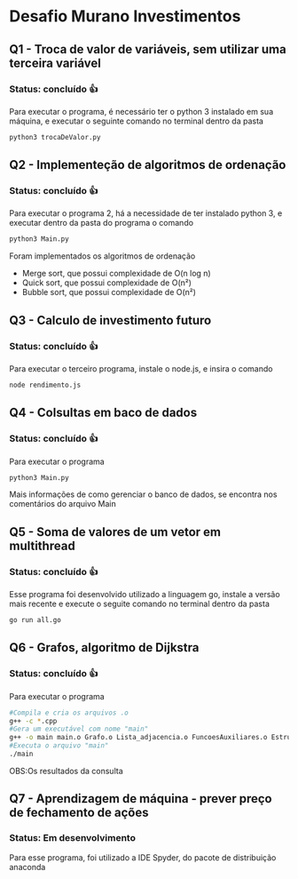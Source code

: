# Desafio Murano Investimentos

## Q1 - Troca de valor de variáveis, sem utilizar uma terceira variável
### Status: concluído :thumbsup:
Para executar o programa, é necessário ter o python 3 instalado em sua máquina, e executar o seguinte comando no terminal dentro da pasta
```bash
python3 trocaDeValor.py
```

## Q2 - Implementeção de algoritmos de ordenação
### Status: concluído :thumbsup:
Para executar o programa 2, há a necessidade de ter instalado python 3, e executar dentro da pasta do programa o comando
```bash
python3 Main.py
```
Foram implementados os algoritmos de ordenação
- Merge sort, que possui complexidade de O(n log n)
- Quick sort, que possui complexidade de O(n²)
- Bubble sort, que possui complexidade de O(n²)

## Q3 - Calculo de investimento futuro
### Status: concluído :thumbsup:
Para executar o terceiro programa, instale o node.js, e insira o comando
```bash
node rendimento.js
```

## Q4 - Colsultas em baco de dados
### Status: concluído :thumbsup:
Para executar o programa
```bash
python3 Main.py
```
Mais informações de como gerenciar o banco de dados, se encontra nos comentários do arquivo Main

## Q5 - Soma de valores de um vetor em multithread
### Status: concluído :thumbsup:
Esse programa foi desenvolvido utilizado a linguagem go, instale a versão mais recente e execute o seguite comando no terminal dentro da pasta
```bash
go run all.go
```

## Q6 - Grafos, algoritmo de Dijkstra
### Status: concluído :thumbsup:
Para executar o programa
```bash
#Compila e cria os arquivos .o
g++ -c *.cpp
#Gera um executável com nome "main"
g++ -o main main.o Grafo.o Lista_adjacencia.o FuncoesAuxiliares.o Estrutura_de_dados.o
#Executa o arquivo "main"
./main
```
OBS:Os resultados da consulta

## Q7 - Aprendizagem de máquina - prever preço de fechamento de ações
### Status: Em desenvolvimento
Para esse programa, foi utilizado a IDE Spyder, do pacote de distribuição anaconda


